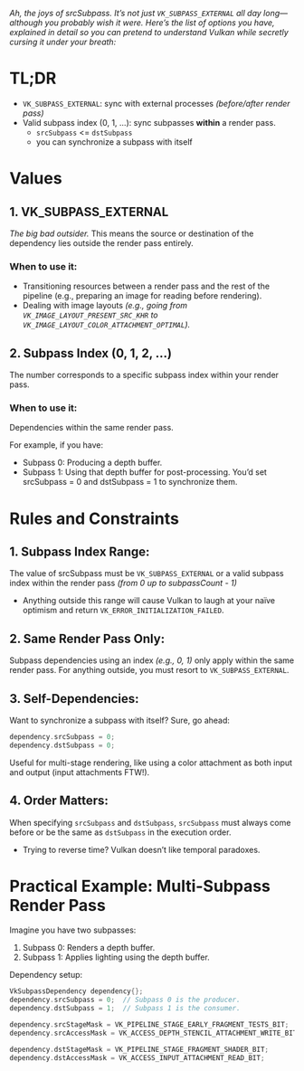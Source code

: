 

*Ah, the joys of srcSubpass. It’s not just `VK_SUBPASS_EXTERNAL` all day long—although you probably wish it were. Here’s the list of options you have, explained in detail so you can pretend to understand Vulkan while secretly cursing it under your breath:*

# TL;DR
- `VK_SUBPASS_EXTERNAL`: sync with external processes *(before/after render pass)*
- Valid subpass index (0, 1, …): sync subpasses **within** a render pass.
	- `srcSubpass` <= `dstSubpass`
	- you can synchronize a subpass with itself

# Values
## 1. VK_SUBPASS_EXTERNAL
*The big bad outsider.* This means the source or destination of the dependency lies outside the render pass entirely.
### When to use it:
- Transitioning resources between a render pass and the rest of the pipeline (e.g., preparing an image for reading before rendering).
- Dealing with image layouts *(e.g., going from `VK_IMAGE_LAYOUT_PRESENT_SRC_KHR` to `VK_IMAGE_LAYOUT_COLOR_ATTACHMENT_OPTIMAL`).*

## 2. Subpass Index (0, 1, 2, …)
The number corresponds to a specific subpass index within your render pass.
### When to use it:
Dependencies within the same render pass.

For example, if you have:
- Subpass 0: Producing a depth buffer.
- Subpass 1: Using that depth buffer for post-processing.
You’d set srcSubpass = 0 and dstSubpass = 1 to synchronize them.

# Rules and Constraints
## 1.	Subpass Index Range:
The value of srcSubpass must be `VK_SUBPASS_EXTERNAL` or a valid subpass index within the render pass *(from 0 up to subpassCount - 1)*
- Anything outside this range will cause Vulkan to laugh at your naïve optimism and return `VK_ERROR_INITIALIZATION_FAILED`.
## 2.	Same Render Pass Only:
Subpass dependencies using an index *(e.g., 0, 1)* only apply within the same render pass. For anything outside, you must resort to `VK_SUBPASS_EXTERNAL`.
## 3.	Self-Dependencies:
Want to synchronize a subpass with itself? Sure, go ahead:
``` cpp
dependency.srcSubpass = 0;
dependency.dstSubpass = 0;
```
Useful for multi-stage rendering, like using a color attachment as both input and output (input attachments FTW!).
## 4.	Order Matters:
When specifying `srcSubpass` and `dstSubpass`, `srcSubpass` must always come before or be the same as `dstSubpass` in the execution order.
- Trying to reverse time? Vulkan doesn’t like temporal paradoxes.

# Practical Example: Multi-Subpass Render Pass

Imagine you have two subpasses:
1.	Subpass 0: Renders a depth buffer.
2.	Subpass 1: Applies lighting using the depth buffer.

Dependency setup:
``` cpp
VkSubpassDependency dependency{};
dependency.srcSubpass = 0;  // Subpass 0 is the producer.
dependency.dstSubpass = 1;  // Subpass 1 is the consumer.

dependency.srcStageMask = VK_PIPELINE_STAGE_EARLY_FRAGMENT_TESTS_BIT;
dependency.srcAccessMask = VK_ACCESS_DEPTH_STENCIL_ATTACHMENT_WRITE_BIT;

dependency.dstStageMask = VK_PIPELINE_STAGE_FRAGMENT_SHADER_BIT;
dependency.dstAccessMask = VK_ACCESS_INPUT_ATTACHMENT_READ_BIT;
```


